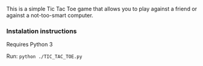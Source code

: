 This is a simple Tic Tac Toe game that allows you to play against a friend or against a not-too-smart computer.

### Instalation instructions
Requires Python 3

Run:
```python ./TIC_TAC_TOE.py```